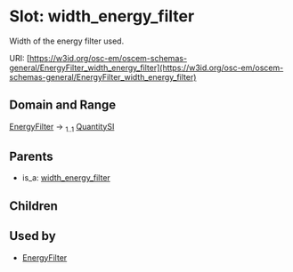 
# Slot: width_energy_filter

Width of the energy filter used.

URI: [https://w3id.org/osc-em/oscem-schemas-general/EnergyFilter_width_energy_filter](https://w3id.org/osc-em/oscem-schemas-general/EnergyFilter_width_energy_filter)


## Domain and Range

[EnergyFilter](EnergyFilter.md) &#8594;  <sub>1..1</sub> [QuantitySI](QuantitySI.md)

## Parents

 *  is_a: [width_energy_filter](width_energy_filter.md)

## Children


## Used by

 * [EnergyFilter](EnergyFilter.md)
